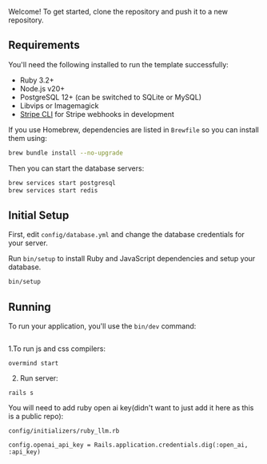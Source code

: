 

Welcome! To get started, clone the repository and push it to a new repository.

## Requirements

You'll need the following installed to run the template successfully:

* Ruby 3.2+
* Node.js v20+
* PostgreSQL 12+ (can be switched to SQLite or MySQL)
* Libvips or Imagemagick
* [Stripe CLI](https://stripe.com/docs/stripe-cli) for Stripe webhooks in development

If you use Homebrew, dependencies are listed in `Brewfile` so you can install them using:

```bash
brew bundle install --no-upgrade
```

Then you can start the database servers:

```bash
brew services start postgresql
brew services start redis
```

## Initial Setup

First, edit `config/database.yml` and change the database credentials for your server.

Run `bin/setup` to install Ruby and JavaScript dependencies and setup your database.

```bash
bin/setup
```

## Running

To run your application, you'll use the `bin/dev` command:

```bash
```
1.To run js and css compilers:
```
overmind start
```
2. Run server:
```
rails s
```

You will need to add ruby open ai key(didn't want to just add it here as this is a public repo):
```
config/initializers/ruby_llm.rb

config.openai_api_key = Rails.application.credentials.dig(:open_ai, :api_key)
```

